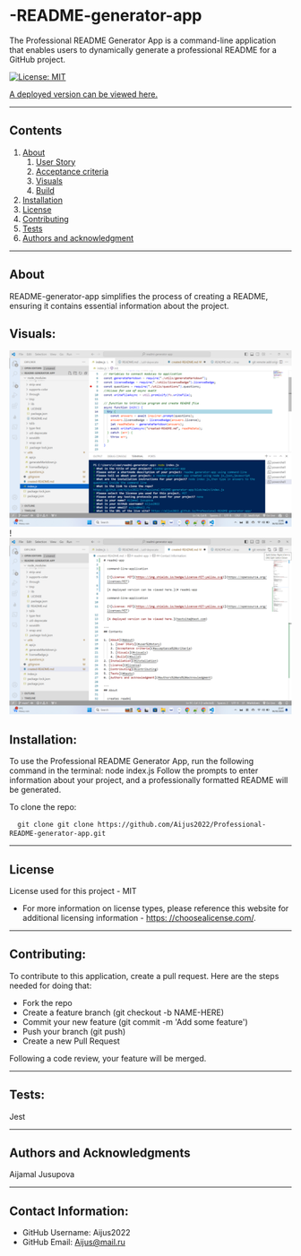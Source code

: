 # -README-generator-app

  The Professional README Generator App is a command-line application that enables users to dynamically generate a professional README for a GitHub project. 

  [![License: MIT](https://img.shields.io/badge/License-MIT-yellow.svg)](https://opensource.org/licenses/MIT)

  [A deployed version can be viewed here.](https://aijus2022.github.io/Professional-README-generator-app/)
  
---
## Contents

1. [About](#about)
    1. [User Story](#user%20story)
    2. [Acceptance criteria](#acceptance%20criteria)
    3. [Visuals](#visuals)
    4. [Build](#build)
2. [Installation](#installation)
3. [License](#license)
4. [Contributing](#contributing)
5. [Tests](#tests)
6. [Authors and acknowledgment](#authors%20and%20acknowledgment)

---
## About

  README-generator-app simplifies the process of creating a README, ensuring it contains essential information about the project.

## Visuals:

![](https://github.com/Aijus2022/Professional-README-generator-app/blob/ad18ab2ff908d68a5ac118a46c799400645897b6/screenshots/Readmi.md-Screenshot%20.png)
!![](https://github.com/Aijus2022/Professional-README-generator-app/blob/5d59d08210316cb7687e1e85284db42a8825df99/screenshots/Screenshot%202024-02-06%20234731.png)
## Installation:

  To use the Professional README Generator App, run the following command in the terminal: node index.js Follow the prompts to enter information about your project, and a professionally formatted README will be generated.

  To clone the repo:
  
      git clone git clone https://github.com/Aijus2022/Professional-README-generator-app.git
  
---

## License
  License used for this project - MIT
  * For more information on license types, please reference this website
  for additional licensing information - [https: //choosealicense.com/](https://choosealicense.com/).

---

## Contributing:
  
  To contribute to this application, create a pull request.
  Here are the steps needed for doing that:
  - Fork the repo
  - Create a feature branch (git checkout -b NAME-HERE)
  - Commit your new feature (git commit -m 'Add some feature')
  - Push your branch (git push)
  - Create a new Pull Request

  Following a code review, your feature will be merged.


---

## Tests:
  Jest

---

## Authors and Acknowledgments
  Aijamal Jusupova

---

## Contact Information:
* GitHub Username: Aijus2022
* GitHub Email: Aijus@mail.ru
